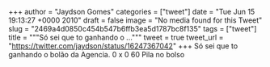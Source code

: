 
+++
author = "Jaydson Gomes"
categories = ["tweet"]
date = "Tue Jun 15 19:13:27 +0000 2010"
draft = false
image = "No media found for this Tweet"
slug = "2469a4d0850c454b547b6ffb3ea5d1787bc8f135"
tags = ["tweet"]
title = """Só sei que to ganhando o ..."""
tweet = true
tweet_url = "https://twitter.com/jaydson/status/16247367042"
+++
Só sei que to ganhando o bolão da Agencia. 0 x 0  60 Pila no bolso
